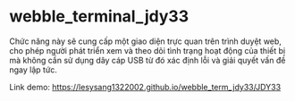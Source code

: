 # webble_terminal_jdy33
Chức năng này sẽ cung cấp một giao diện trực quan trên trình duyệt web, cho phép người phát triển xem và theo dõi tình trạng hoạt động của thiết bị mà không cần sử dụng dây cáp USB từ đó xác định lỗi và giải quyết vấn đề ngay lập tức.

Link demo: https://lesysang1322002.github.io/webble_term_jdy33/JDY33
